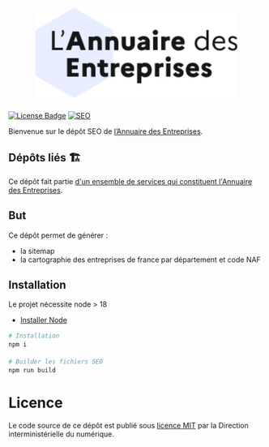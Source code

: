 <h1 align="center">
  <img src="https://github.com/annuaire-entreprises-data-gouv-fr/site/blob/main/public/images/annnuaire-entreprises.svg" width="400px" />
</h1>

<a href="https://github.com/annuaire-entreprises-data-gouv-fr/seo/blob/main/LICENSE"><img src="https://img.shields.io/github/license/annuaire-entreprises-data-gouv-fr/seo.svg?color=green" alt="License Badge"></a>
[![SEO](https://github.com/annuaire-entreprises-data-gouv-fr/seo/actions/workflows/seo.yml/badge.svg)](https://github.com/annuaire-entreprises-data-gouv-fr/seo/actions/workflows/seo.yml)

Bienvenue sur le dépôt SEO de [l’Annuaire des Entreprises](https://github.com/annuaire-entreprises-data-gouv-fr/site).

## Dépôts liés 🏗

Ce dépôt fait partie [d'un ensemble de services qui constituent l'Annuaire des Entreprises](https://github.com/annuaire-entreprises-data-gouv-fr/site?tab=readme-ov-file#dépôts-liés-).

## But

Ce dépôt permet de générer : 
- la sitemap
- la cartographie des entreprises de france par département et code NAF

## Installation

Le projet nécessite node > 18

- [Installer Node](https://nodejs.org/en/download/package-manager)

```bash
# Installation
npm i

# Builder les fichiers SEO
npm run build
```
# Licence

Le code source de ce dépôt est publié sous [licence MIT](LICENSE) par
la Direction interministérielle du numérique.

